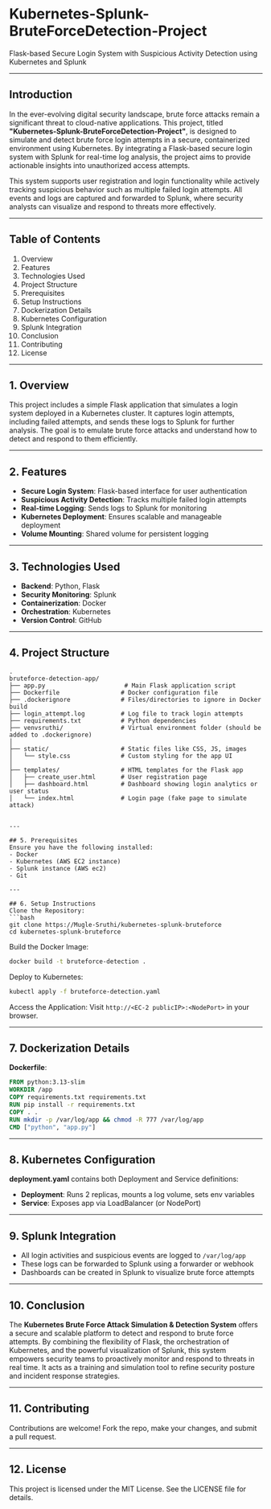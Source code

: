 # Kubernetes-Splunk-BruteForceDetection-Project

Flask-based Secure Login System with Suspicious Activity Detection using Kubernetes and Splunk

---

## Introduction
In the ever-evolving digital security landscape, brute force attacks remain a significant threat to cloud-native applications. This project, titled **"Kubernetes-Splunk-BruteForceDetection-Project"**, is designed to simulate and detect brute force login attempts in a secure, containerized environment using Kubernetes. By integrating a Flask-based secure login system with Splunk for real-time log analysis, the project aims to provide actionable insights into unauthorized access attempts.

This system supports user registration and login functionality while actively tracking suspicious behavior such as multiple failed login attempts. All events and logs are captured and forwarded to Splunk, where security analysts can visualize and respond to threats more effectively.

---

## Table of Contents
1. Overview
2. Features
3. Technologies Used
4. Project Structure
5. Prerequisites
6. Setup Instructions
7. Dockerization Details
8. Kubernetes Configuration
9. Splunk Integration
10. Conclusion
11. Contributing
12. License

---

## 1. Overview
This project includes a simple Flask application that simulates a login system deployed in a Kubernetes cluster. It captures login attempts, including failed attempts, and sends these logs to Splunk for further analysis. The goal is to emulate brute force attacks and understand how to detect and respond to them efficiently.

---

## 2. Features
- **Secure Login System**: Flask-based interface for user authentication
- **Suspicious Activity Detection**: Tracks multiple failed login attempts
- **Real-time Logging**: Sends logs to Splunk for monitoring
- **Kubernetes Deployment**: Ensures scalable and manageable deployment
- **Volume Mounting**: Shared volume for persistent logging

---

## 3. Technologies Used
- **Backend**: Python, Flask
- **Security Monitoring**: Splunk
- **Containerization**: Docker
- **Orchestration**: Kubernetes
- **Version Control**: GitHub

---

## 4. Project Structure
```
.
bruteforce-detection-app/
├── app.py                      # Main Flask application script
├── Dockerfile                 # Docker configuration file
├── .dockerignore              # Files/directories to ignore in Docker build
├── login_attempt.log          # Log file to track login attempts
├── requirements.txt           # Python dependencies
├── venvsruthi/                # Virtual environment folder (should be added to .dockerignore)
│
├── static/                    # Static files like CSS, JS, images
│   └── style.css              # Custom styling for the app UI
│
├── templates/                 # HTML templates for the Flask app
│   ├── create_user.html       # User registration page
│   ├── dashboard.html         # Dashboard showing login analytics or user status
│   └── index.html             # Login page (fake page to simulate attack)


---

## 5. Prerequisites
Ensure you have the following installed:
- Docker
- Kubernetes (AWS EC2 instance)
- Splunk instance (AWS ec2)
- Git

---

## 6. Setup Instructions
Clone the Repository:
```bash
git clone https://Mugle-Sruthi/kubernetes-splunk-bruteforce
cd kubernetes-splunk-bruteforce
```

Build the Docker Image:
```bash
docker build -t bruteforce-detection .
```

Deploy to Kubernetes:
```bash
kubectl apply -f bruteforce-detection.yaml
```

Access the Application:
Visit `http://<EC-2 publicIP>:<NodePort>` in your browser.

---

## 7. Dockerization Details
**Dockerfile**:
```dockerfile
FROM python:3.13-slim
WORKDIR /app
COPY requirements.txt requirements.txt
RUN pip install -r requirements.txt
COPY . .
RUN mkdir -p /var/log/app && chmod -R 777 /var/log/app
CMD ["python", "app.py"]
```

---

## 8. Kubernetes Configuration
**deployment.yaml** contains both Deployment and Service definitions:
- **Deployment**: Runs 2 replicas, mounts a log volume, sets env variables
- **Service**: Exposes app via LoadBalancer (or NodePort)

---

## 9. Splunk Integration
- All login activities and suspicious events are logged to `/var/log/app`
- These logs can be forwarded to Splunk using a forwarder or webhook
- Dashboards can be created in Splunk to visualize brute force attempts

---

## 10. Conclusion
The **Kubernetes Brute Force Attack Simulation & Detection System** offers a secure and scalable platform to detect and respond to brute force attempts. By combining the flexibility of Flask, the orchestration of Kubernetes, and the powerful visualization of Splunk, this system empowers security teams to proactively monitor and respond to threats in real time. It acts as a training and simulation tool to refine security posture and incident response strategies.

---

## 11. Contributing
Contributions are welcome! Fork the repo, make your changes, and submit a pull request.

---

## 12. License
This project is licensed under the MIT License. See the LICENSE file for details.

